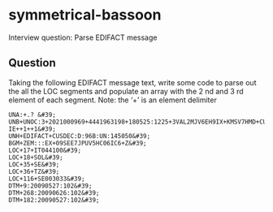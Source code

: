 # symmetrical-bassoon
Interview question: Parse EDIFACT message

## Question
Taking the following EDIFACT message text, write some code to parse out the all the LOC
segments and populate an array with the 2 nd and 3 rd element of each segment.
Note: the ‘+’ is an element delimiter
```
UNA:+.? &#39;
UNB+UNOC:3+2021000969+4441963198+180525:1225+3VAL2MJV6EH9IX+KMSV7HMD+CUSDECU-
IE++1++1&#39;
UNH+EDIFACT+CUSDEC:D:96B:UN:145050&#39;
BGM+ZEM:::EX+09SEE7JPUV5HC06IC6+Z&#39;
LOC+17+IT044100&#39;
LOC+18+SOL&#39;
LOC+35+SE&#39;
LOC+36+TZ&#39;
LOC+116+SE003033&#39;
DTM+9:20090527:102&#39;
DTM+268:20090626:102&#39;
DTM+182:20090527:102&#39;
```
